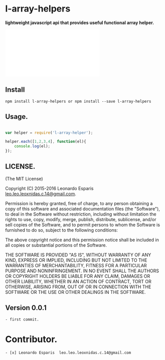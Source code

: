 **l-array-helpers**
===================

**lightweight javascript api that provides useful functional array helper.**


![Documentation Api](./doc/api.md)


Install
-------
```npm install l-array-helpers or npm install --save l-array-helpers ```

Usage.
-----

```javascript

var helper = require('l-array-helper');

helper.each([1,2,3,4], function(el){
	console.log(el);
});


```

LICENSE.
--------

(The MIT License)

Copyright (C) 2015-2016  Leonardo Esparis <leo.leo.leoxnidas.c.14@gmail.com>.

Permission is hereby granted, free of charge, to any person obtaining a copy
of this software and associated documentation files (the "Software"), to deal
in the Software without restriction, including without limitation the rights
to use, copy, modify, merge, publish, distribute, sublicense, and/or sell
copies of the Software, and to permit persons to whom the Software is
furnished to do so, subject to the following conditions:

The above copyright notice and this permission notice shall be included in
all copies or substantial portions of the Software.

THE SOFTWARE IS PROVIDED "AS IS", WITHOUT WARRANTY OF ANY KIND, EXPRESS OR
IMPLIED, INCLUDING BUT NOT LIMITED TO THE WARRANTIES OF MERCHANTABILITY,
FITNESS FOR A PARTICULAR PURPOSE AND NONINFRINGEMENT. IN NO EVENT SHALL THE
AUTHORS OR COPYRIGHT HOLDERS BE LIABLE FOR ANY CLAIM, DAMAGES OR OTHER
LIABILITY, WHETHER IN AN ACTION OF CONTRACT, TORT OR OTHERWISE, ARISING FROM,
OUT OF OR IN CONNECTION WITH THE SOFTWARE OR THE USE OR OTHER DEALINGS IN THE
SOFTWARE.


Version 0.0.1
-------------

	- first commit.

Contributor.
============

	- [x] Leonardo Esparis  leo.leo.leoxnidas.c.14@gmail.com
